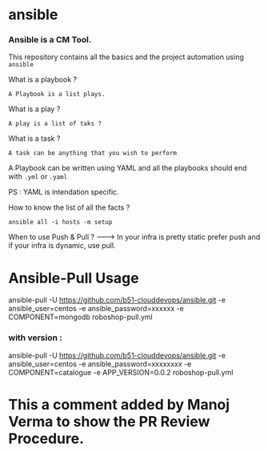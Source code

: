 # ansible

### Ansible is a CM Tool.

This repository contains all the basics and the project automation using `ansible`

What is a playbook ?

```
A Playbook is a list plays.
``` 

What is a play ?

```
A play is a list of taks ?
```

What is a task ?

```
A task can be anything that you wish to perform
```

A Playbook can be written using YAML and all the playbooks should end with `.yml` or `.yaml` 

PS : YAML is intendation specific. 

How to know the list of all the facts ?

```
ansible all -i hosts -m setup
```

When to use Push & Pull  ?
---> In your infra is pretty static prefer push and if your infra is dynamic, use pull.

# Ansible-Pull Usage

ansible-pull -U https://github.com/b51-clouddevops/ansible.git -e ansible_user=centos -e ansible_password=xxxxxx -e COMPONENT=mongodb roboshop-pull.yml

### with version :
ansible-pull -U https://github.com/b51-clouddevops/ansible.git -e ansible_user=centos -e ansible_password=xxxxxxxx -e COMPONENT=catalogue -e APP_VERSION=0.0.2 roboshop-pull.yml

# This a comment added by Manoj Verma to show the PR Review Procedure.